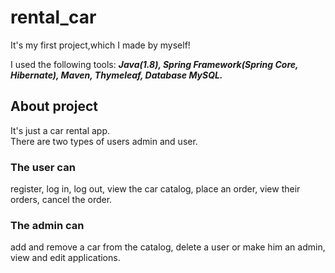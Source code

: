 # rental_car
It's my first project,which I made by myself! 

I used the following tools: ___Java(1.8), Spring Framework(Spring Core, Hibernate), Maven, Thymeleaf, Database MySQL.___

## About project
It's just a car rental app.<br/>
There are two types of users admin and user.

### The user can 
register, log in, log out, view the car catalog, place an order, view their orders, cancel the order.

### The admin can
add and remove a car from the catalog, delete a user or make him an admin, view and edit applications.
